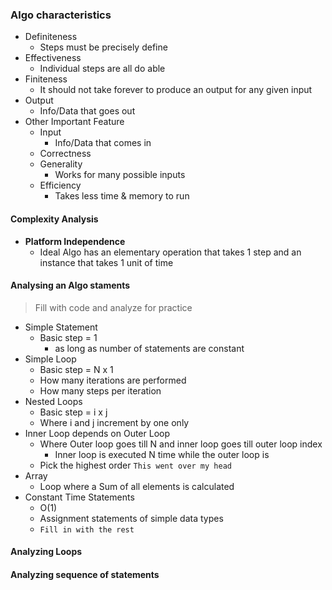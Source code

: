 ### Algo characteristics
- Definiteness
	- Steps must be precisely define
- Effectiveness
	- Individual steps are all do able
- Finiteness
	- It should not take forever to produce an output for any given input
- Output
	- Info/Data that goes out
- Other Important Feature
	- Input
		- Info/Data that comes in
	- Correctness
	- Generality
		- Works for many possible inputs
	- Efficiency
		- Takes less time & memory to run

#### Complexity Analysis
- **Platform Independence**
	- Ideal Algo has an elementary operation that takes 1 step and an instance that takes 1 unit of time
#### Analysing an Algo staments
> Fill with code and analyze for practice
- Simple Statement
	- Basic step = 1
		- as long as number of statements are constant
- Simple Loop
	- Basic step = N x 1
	- How many iterations are performed
	- How many steps per iteration
- Nested Loops
	- Basic step = i x j
	- Where i and j increment by one only
- Inner Loop depends on Outer Loop
	- Where Outer loop goes till N and inner loop goes till outer loop index
		- Inner loop is executed N time while the outer loop is 
	- Pick the highest order `This went over my head`
- Array
	- Loop where a Sum of all elements is calculated
- Constant Time Statements
	- O(1)
	- Assignment statements of simple data types
	- `Fill in with the rest`


#### Analyzing Loops
#### Analyzing sequence of statements